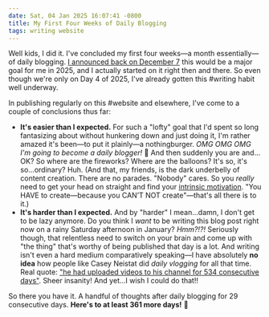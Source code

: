 ```yaml
---
date: Sat, 04 Jan 2025 16:07:41 -0800
title: My First Four Weeks of Daily Blogging
tags: writing website
---
```


Well kids, I did it. I've concluded my first four weeks—a month essentially—of daily blogging. [I announced back on December 7](/20241207/daily-blogging-in-2025) this would be a major goal for me in 2025, and I actually started on it right then and there. So even though we're only on Day 4 of 2025, I've already gotten this #writing habit well underway.

In publishing regularly on this #website and elsewhere, I've come to a couple of conclusions thus far:

* **It's easier than I expected.** For such a "lofty" goal that I'd spent so long fantasizing about without hunkering down and just doing it, I'm rather amazed it's been—to put it plainly—a nothingburger. _OMG OMG OMG I'm going to become a daily blogger!_ 🥹 And then suddenly you are and…OK? So where are the fireworks? Where are the balloons? It's so, it's so…ordinary? Huh. (And that, my friends, is the dark underbelly of content creation. There are no parades. "Nobody" cares. So you _really_ need to get your head on straight and find your [intrinsic motivation](/articles/3-vital-landmarks-on-road-to-success). "You HAVE to create—because you CAN’T NOT create"—that's all there is to it.)
* **It's harder than I expected.** And by "harder" I mean…damn, I don't get to be lazy anymore. Do you think I _want_ to be writing this blog post right now on a rainy Saturday afternoon in January? _Hmm?!?!_ Seriously though, that relentless need to switch on your brain and come up with "the thing" that's worthy of being published that day is a lot. And writing isn't even a hard medium comparatively speaking—I have absolutely **no idea** how people like Casey Neistat did _daily vlogging_ for all that time. Real quote: ["he had uploaded videos to his channel for 534 consecutive days"](https://mashable.com/article/youtube-casey-neistat-ends-vlog). Sheer insanity! And yet…I wish I could do that!!

So there you have it. A handful of thoughts after daily blogging for 29 consecutive days. **Here's to at least 361 more days!** 🥹
